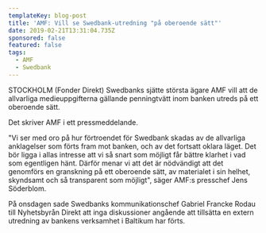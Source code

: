 ```yaml
---
templateKey: blog-post
title: 'AMF: Vill se Swedbank-utredning "på oberoende sätt"'
date: 2019-02-21T13:31:04.735Z
sponsored: false
featured: false
tags:
  - AMF
  - Swedbank
---
```

STOCKHOLM (Fonder Direkt) Swedbanks sjätte största ägare AMF vill att de allvarliga medieuppgifterna gällande penningtvätt inom banken utreds på ett oberoende sätt.



Det skriver AMF i ett pressmeddelande.



"Vi ser med oro på hur förtroendet för Swedbank skadas av de allvarliga anklagelser som förts fram mot banken, och av det fortsatt oklara läget. Det bör ligga i allas intresse att vi så snart som möjligt får bättre klarhet i vad som egentligen hänt. Därför menar vi att det är nödvändigt att det genomförs en granskning på ett oberoende sätt, av materialet i sin helhet, skyndsamt och så transparent som möjligt", säger AMF:s presschef Jens Söderblom.



På onsdagen sade Swedbanks kommunikationschef Gabriel Francke Rodau till Nyhetsbyrån Direkt att inga diskussioner angående att tillsätta en extern utredning av bankens verksamhet i Baltikum har förts.
